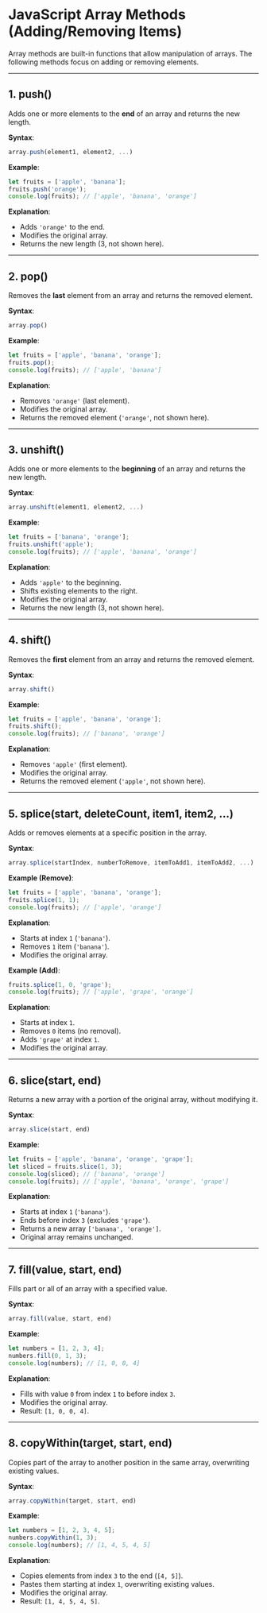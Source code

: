 # JavaScript Array Methods (Adding/Removing Items)

Array methods are built-in functions that allow manipulation of arrays. The following methods focus on adding or removing elements.

---

## 1. push()
Adds one or more elements to the **end** of an array and returns the new length.

**Syntax**:
```javascript
array.push(element1, element2, ...)
```

**Example**:
```javascript
let fruits = ['apple', 'banana'];
fruits.push('orange');
console.log(fruits); // ['apple', 'banana', 'orange']
```

**Explanation**:
- Adds `'orange'` to the end.
- Modifies the original array.
- Returns the new length (3, not shown here).

---

## 2. pop()
Removes the **last** element from an array and returns the removed element.

**Syntax**:
```javascript
array.pop()
```

**Example**:
```javascript
let fruits = ['apple', 'banana', 'orange'];
fruits.pop();
console.log(fruits); // ['apple', 'banana']
```

**Explanation**:
- Removes `'orange'` (last element).
- Modifies the original array.
- Returns the removed element (`'orange'`, not shown here).

---

## 3. unshift()
Adds one or more elements to the **beginning** of an array and returns the new length.

**Syntax**:
```javascript
array.unshift(element1, element2, ...)
```

**Example**:
```javascript
let fruits = ['banana', 'orange'];
fruits.unshift('apple');
console.log(fruits); // ['apple', 'banana', 'orange']
```

**Explanation**:
- Adds `'apple'` to the beginning.
- Shifts existing elements to the right.
- Modifies the original array.
- Returns the new length (3, not shown here).

---

## 4. shift()
Removes the **first** element from an array and returns the removed element.

**Syntax**:
```javascript
array.shift()
```

**Example**:
```javascript
let fruits = ['apple', 'banana', 'orange'];
fruits.shift();
console.log(fruits); // ['banana', 'orange']
```

**Explanation**:
- Removes `'apple'` (first element).
- Modifies the original array.
- Returns the removed element (`'apple'`, not shown here).

---

## 5. splice(start, deleteCount, item1, item2, ...)
Adds or removes elements at a specific position in the array.

**Syntax**:
```javascript
array.splice(startIndex, numberToRemove, itemToAdd1, itemToAdd2, ...)
```

**Example (Remove)**:
```javascript
let fruits = ['apple', 'banana', 'orange'];
fruits.splice(1, 1);
console.log(fruits); // ['apple', 'orange']
```

**Explanation**:
- Starts at index `1` (`'banana'`).
- Removes `1` item (`'banana'`).
- Modifies the original array.

**Example (Add)**:
```javascript
fruits.splice(1, 0, 'grape');
console.log(fruits); // ['apple', 'grape', 'orange']
```

**Explanation**:
- Starts at index `1`.
- Removes `0` items (no removal).
- Adds `'grape'` at index `1`.
- Modifies the original array.

---

## 6. slice(start, end)
Returns a new array with a portion of the original array, without modifying it.

**Syntax**:
```javascript
array.slice(start, end)
```

**Example**:
```javascript
let fruits = ['apple', 'banana', 'orange', 'grape'];
let sliced = fruits.slice(1, 3);
console.log(sliced); // ['banana', 'orange']
console.log(fruits); // ['apple', 'banana', 'orange', 'grape']
```

**Explanation**:
- Starts at index `1` (`'banana'`).
- Ends before index `3` (excludes `'grape'`).
- Returns a new array `['banana', 'orange']`.
- Original array remains unchanged.

---

## 7. fill(value, start, end)
Fills part or all of an array with a specified value.

**Syntax**:
```javascript
array.fill(value, start, end)
```

**Example**:
```javascript
let numbers = [1, 2, 3, 4];
numbers.fill(0, 1, 3);
console.log(numbers); // [1, 0, 0, 4]
```

**Explanation**:
- Fills with value `0` from index `1` to before index `3`.
- Modifies the original array.
- Result: `[1, 0, 0, 4]`.

---

## 8. copyWithin(target, start, end)
Copies part of the array to another position in the same array, overwriting existing values.

**Syntax**:
```javascript
array.copyWithin(target, start, end)
```

**Example**:
```javascript
let numbers = [1, 2, 3, 4, 5];
numbers.copyWithin(1, 3);
console.log(numbers); // [1, 4, 5, 4, 5]
```

**Explanation**:
- Copies elements from index `3` to the end (`[4, 5]`).
- Pastes them starting at index `1`, overwriting existing values.
- Modifies the original array.
- Result: `[1, 4, 5, 4, 5]`.